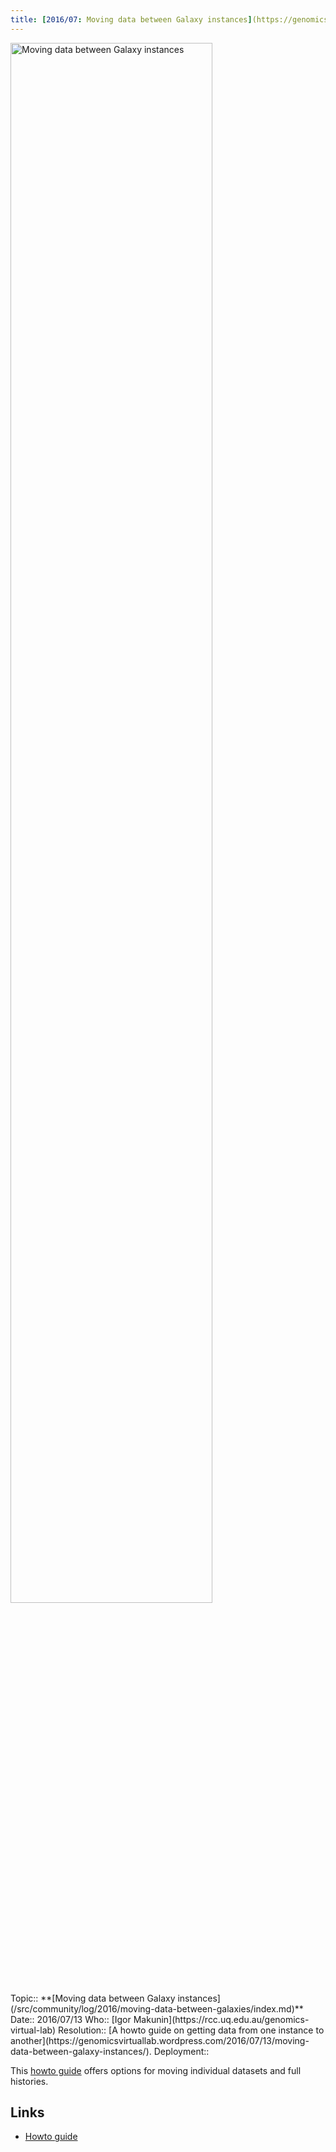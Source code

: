 ```yaml
---
title: [2016/07: Moving data between Galaxy instances](https://genomicsvirtuallab.wordpress.com/2016/07/13/moving-data-between-galaxy-instances/)
---
```

<div class='center'><a href='https://genomicsvirtuallab.wordpress.com/2016/07/13/moving-data-between-galaxy-instances/'><img src="/src/community/log/2016/moving-data-between-galaxies/QueenslandGVLBlogBanner.png" alt="Moving data between Galaxy instances" width="80%" /></a>
</div>





<div class='logbox'>
 Topic:: **[Moving data between Galaxy instances](/src/community/log/2016/moving-data-between-galaxies/index.md)**
 Date:: 2016/07/13
 Who:: [Igor Makunin](https://rcc.uq.edu.au/genomics-virtual-lab)
 Resolution:: [A howto guide on getting data from one instance to another](https://genomicsvirtuallab.wordpress.com/2016/07/13/moving-data-between-galaxy-instances/).
 Deployment:: 
</div>

This [howto guide](https://genomicsvirtuallab.wordpress.com/2016/07/13/moving-data-between-galaxy-instances/) offers options for moving individual datasets and full histories.

## Links

* [Howto guide](https://genomicsvirtuallab.wordpress.com/2016/07/13/moving-data-between-galaxy-instances/)

